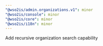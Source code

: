 ```yaml
---
"@wso2is/admin.organizations.v1": minor
"@wso2is/console": minor
"@wso2is/core": minor
"@wso2is/i18n": minor
---
```


Add recursive organization search capability
